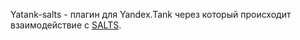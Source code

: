 Yatank-salts - плагин для Yandex.Tank через который происходит взаимодействие с [SALTS](https://github.com/sputnik-load/salts).
